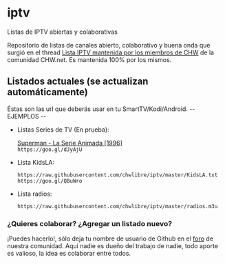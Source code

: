 # iptv
Listas de IPTV abiertas y colaborativas

Repositorio de listas de canales abierto, colaborativo y buena onda que surgió en el thread [Lista IPTV mantenida por los miembros de CHW](http://www.chw.net/foro/poseedores-tv-led-smart-3d/1136045-lista-iptv-mantenida-los-miembros-chw.html) de la comunidad CHW.net. Es mantenida 100% por los mismos.


## Listados actuales (se actualizan automáticamente)
Éstas son las url que deberás usar en tu SmartTV/Kodi/Android. -- EJEMPLOS --

* Listas Series de TV (En prueba):

    [Superman - La Serie Animada [1996]](https://github.com/chwlibre/iptv/blob/master/SeriesTV/Superman%20-%20La%20Serie%20Animada%20%5B1996%5D.m3u)<br>
     `https://goo.gl/dJyAjU`

* Lista KidsLA:

    `https://raw.githubusercontent.com/chwlibre/iptv/master/KidsLA.txt`<br>
     `https://goo.gl/QBuWro`

* Lista radios:

    `https://raw.githubusercontent.com/chwlibre/iptv/master/radios.m3u`

### ¿Quieres colaborar? ¿Agregar un listado nuevo?
¡Puedes hacerlo!, sólo deja tu nombre de usuario de Github en el [foro](http://www.chw.net/foro/poseedores-tv-led-smart-3d/1136045-lista-iptv-mantenida-los-miembros-chw.html) de nuestra comunidad. Aquí nadie es dueño del trabajo de nadie, todo aporte es valioso, la idea es colaborar entre todos.
